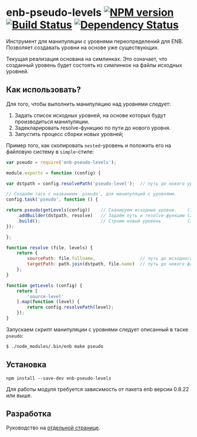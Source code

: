 enb-pseudo-levels [![NPM version](https://badge.fury.io/js/enb-pseudo-levels.svg)](http://badge.fury.io/js/enb-pseudo-levels) [![Build Status](https://travis-ci.org/andrewblond/enb-pseudo-levels.svg?branch=master)](https://travis-ci.org/andrewblond/enb-pseudo-levels) [![Dependency Status](https://gemnasium.com/andrewblond/enb-pseudo-levels.svg)](https://gemnasium.com/andrewblond/enb-pseudo-levels)
=================

Инструмент для манипуляции с уровнями переопределений для ENB. Позволяет создавать уровни на основе уже существующих.

Текущая реализация основана на симлинках. Это означает, что созданный уровень будет состоять из симлинкок на файлы исходных уровней.

Как использовать?
-----------------

Для того, чтобы выполнить манипуляцию над уровнями следует:

1. Задать список исходных уровней, на основе которых будут производиться манипуляции.
2. Задекларировать resolve-функцию по пути до нового уровня.
3. Запустить процесс сборки новых уровней;

Пример того, как скопировать `nested`-уровень и положить его на файловую систему в `simple`-стиле:

```js
var pseudo = require('enb-pseudo-levels');

module.exports = function (config) {

var dstpath = config.resolvePath('pseudo-level');  // путь до нового уровня

// Создаём таск с названием `pseudo`, для манипуляций с уровнями.
config.task('pseudo', function () {

return pseudo(getLevels(config))    // Сканируем исходные уровни.    (1)
    .addBuilder(dstpath, resolve)   // Задаём путь и resolve-функцию (2)
    .build();                       // Строим новый уровень          (3)
});

};

function resolve (file, levels) {
    return {
        sourcePath: file.fullname,                 // путь до исходного файла
        targetPath: path.join(dstpath, file.name)  // путь до нового файла
    };
}

function getLevels (config) {
    return [
        'source-level'
    ].map(function (level) {
        return config.resolvePath(level);
    });
}
```

Запускаем скрипт манипуляции с уровнями следует описанный в таске `pseudo`:

```bash
$ ./node_modules/.bin/enb make pseudo
```

Установка
----------

```
npm install --save-dev enb-pseudo-levels
```

Для работы модуля требуется зависимость от пакета enb версии 0.8.22 или выше.

Разработка
----------
Руководство на [отдельной странице](/CONTRIBUTION.md).
